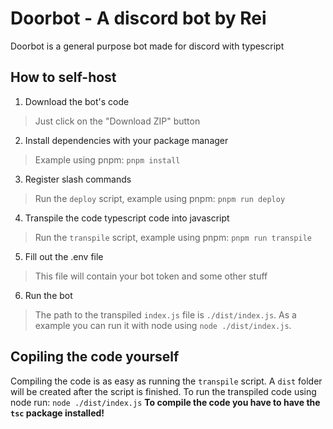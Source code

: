 # Doorbot - A discord bot by Rei
Doorbot is a general purpose bot made for discord with typescript

## How to self-host
1. Download the bot's code
> Just click on the "Download ZIP" button
2. Install dependencies with your package manager
> Example using pnpm: `pnpm install`
3. Register slash commands
> Run the `deploy` script, example using pnpm: `pnpm run deploy`
4. Transpile the code typescript code into javascript
> Run the `transpile` script, example using pnpm: `pnpm run transpile`
5. Fill out the .env file
> This file will contain your bot token and some other stuff
6. Run the bot
> The path to the transpiled `index.js` file is `./dist/index.js`. As a example you can run it with node using `node ./dist/index.js`.

## Copiling the code yourself
Compiling the code is as easy as running the `transpile` script.
A `dist` folder will be created after the script is finished.
To run the transpiled code using node run: `node ./dist/index.js`
**To compile the code you have to have the `tsc` package installed!**
